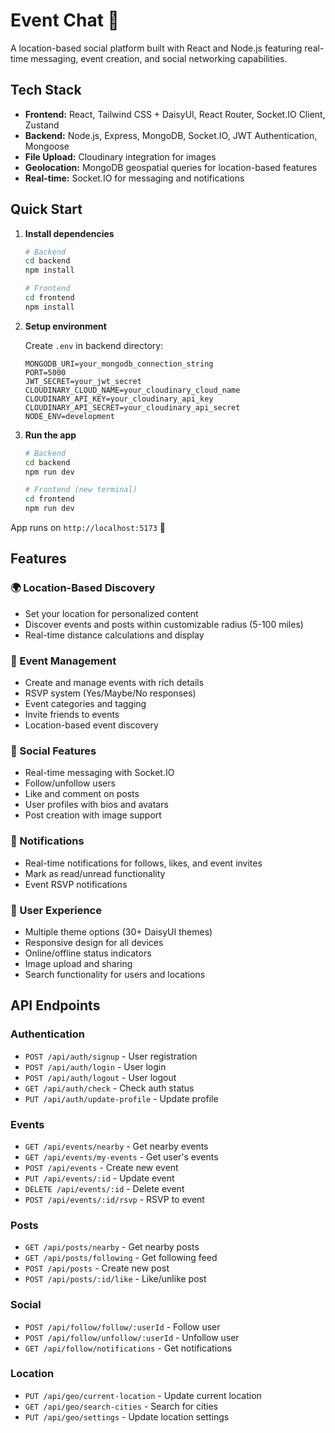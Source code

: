 # Event Chat 🎉
A location-based social platform built with React and Node.js featuring real-time messaging, event creation, and social networking capabilities.

## Tech Stack
- **Frontend:** React, Tailwind CSS + DaisyUI, React Router, Socket.IO Client, Zustand
- **Backend:** Node.js, Express, MongoDB, Socket.IO, JWT Authentication, Mongoose
- **File Upload:** Cloudinary integration for images
- **Geolocation:** MongoDB geospatial queries for location-based features
- **Real-time:** Socket.IO for messaging and notifications

## Quick Start
1. **Install dependencies**
   ```bash
   # Backend
   cd backend
   npm install
   
   # Frontend
   cd frontend
   npm install
   ```

2. **Setup environment**
   
   Create `.env` in backend directory:
   ```env
   MONGODB_URI=your_mongodb_connection_string
   PORT=5000
   JWT_SECRET=your_jwt_secret
   CLOUDINARY_CLOUD_NAME=your_cloudinary_cloud_name
   CLOUDINARY_API_KEY=your_cloudinary_api_key
   CLOUDINARY_API_SECRET=your_cloudinary_api_secret
   NODE_ENV=development
   ```

3. **Run the app**
   ```bash
   # Backend
   cd backend
   npm run dev
   
   # Frontend (new terminal)
   cd frontend
   npm run dev
   ```

App runs on `http://localhost:5173` 🚀

## Features

### 🌍 Location-Based Discovery
- Set your location for personalized content
- Discover events and posts within customizable radius (5-100 miles)
- Real-time distance calculations and display

### 📅 Event Management
- Create and manage events with rich details
- RSVP system (Yes/Maybe/No responses)
- Event categories and tagging
- Invite friends to events
- Location-based event discovery

### 💬 Social Features
- Real-time messaging with Socket.IO
- Follow/unfollow users
- Like and comment on posts
- User profiles with bios and avatars
- Post creation with image support

### 🔔 Notifications
- Real-time notifications for follows, likes, and event invites
- Mark as read/unread functionality
- Event RSVP notifications

### 🎨 User Experience
- Multiple theme options (30+ DaisyUI themes)
- Responsive design for all devices
- Online/offline status indicators
- Image upload and sharing
- Search functionality for users and locations

## API Endpoints

### Authentication
- `POST /api/auth/signup` - User registration
- `POST /api/auth/login` - User login
- `POST /api/auth/logout` - User logout
- `GET /api/auth/check` - Check auth status
- `PUT /api/auth/update-profile` - Update profile

### Events
- `GET /api/events/nearby` - Get nearby events
- `GET /api/events/my-events` - Get user's events
- `POST /api/events` - Create new event
- `PUT /api/events/:id` - Update event
- `DELETE /api/events/:id` - Delete event
- `POST /api/events/:id/rsvp` - RSVP to event

### Posts
- `GET /api/posts/nearby` - Get nearby posts
- `GET /api/posts/following` - Get following feed
- `POST /api/posts` - Create new post
- `POST /api/posts/:id/like` - Like/unlike post

### Social
- `POST /api/follow/follow/:userId` - Follow user
- `POST /api/follow/unfollow/:userId` - Unfollow user
- `GET /api/follow/notifications` - Get notifications

### Location
- `PUT /api/geo/current-location` - Update current location
- `GET /api/geo/search-cities` - Search for cities
- `PUT /api/geo/settings` - Update location settings